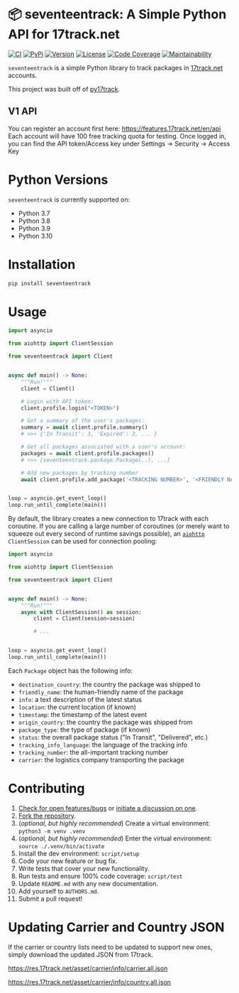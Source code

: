 # 📦 seventeentrack: A Simple Python API for 17track.net

[![CI](https://github.com/mcswindler/seventeentrack/workflows/CI/badge.svg)](https://github.com/mcswindler/seventeentrack/actions)
[![PyPi](https://img.shields.io/pypi/v/seventeentrack.svg)](https://pypi.python.org/pypi/seventeentrack)
[![Version](https://img.shields.io/pypi/pyversions/seventeentrack.svg)](https://pypi.python.org/pypi/seventeentrack)
[![License](https://img.shields.io/pypi/l/seventeentrack.svg)](https://github.com/mcswindler/seventeentrack/blob/master/LICENSE)
[![Code Coverage](https://codecov.io/gh/mcswindler/seventeentrack/branch/master/graph/badge.svg)](https://codecov.io/gh/mcswindler/seventeentrack)
[![Maintainability](https://api.codeclimate.com/v1/badges/cd4e8b7fcc8f840009e5/maintainability)](https://codeclimate.com/github/mcswindler/seventeentrack/maintainability)

`seventeentrack` is a simple Python library to track packages in
[17track.net](http://www.17track.net/) accounts.

This project was built off of [py17track](https://github.com/bachya/py17track).

## V1 API

You can register an account first here: https://features.17track.net/en/api
Each account will have 100 free tracking quota for testing.
Once logged in, you can find the API token/Access key under Settings -> Security -> Access Key

# Python Versions

`seventeentrack` is currently supported on:

- Python 3.7
- Python 3.8
- Python 3.9
- Python 3.10

# Installation

```python
pip install seventeentrack
```

# Usage

```python
import asyncio

from aiohttp import ClientSession

from seventeentrack import Client


async def main() -> None:
    """Run!"""
    client = Client()

    # Login with API token:
    client.profile.login("<TOKEN>")

    # Get a summary of the user's packages:
    summary = await client.profile.summary()
    # >>> {'In Transit': 3, 'Expired': 3, ... }

    # Get all packages associated with a user's account:
    packages = await client.profile.packages()
    # >>> [seventeentrack.package.Package(..), ...]

    # Add new packages by tracking number
    await client.profile.add_package('<TRACKING NUMBER>', '<FRIENDLY NAME>')


loop = asyncio.get_event_loop()
loop.run_until_complete(main())
```

By default, the library creates a new connection to 17track with each coroutine. If you
are calling a large number of coroutines (or merely want to squeeze out every second of
runtime savings possible), an
[`aiohttp`](https://github.com/aio-libs/aiohttp) `ClientSession` can be used for connection
pooling:

```python
import asyncio

from aiohttp import ClientSession

from seventeentrack import Client


async def main() -> None:
    """Run!"""
    async with ClientSession() as session:
        client = Client(session=session)

        # ...


loop = asyncio.get_event_loop()
loop.run_until_complete(main())
```

Each `Package` object has the following info:

- `destination_country`: the country the package was shipped to
- `friendly_name`: the human-friendly name of the package
- `info`: a text description of the latest status
- `location`: the current location (if known)
- `timestamp`: the timestamp of the latest event
- `origin_country`: the country the package was shipped from
- `package_type`: the type of package (if known)
- `status`: the overall package status ("In Transit", "Delivered", etc.)
- `tracking_info_language`: the language of the tracking info
- `tracking_number`: the all-important tracking number
- `carrier`: the logistics company transporting the package

# Contributing

1. [Check for open features/bugs](https://github.com/mcswindler/seventeentrack/issues)
   or [initiate a discussion on one](https://github.com/mcswindler/seventeentrack/issues/new).
2. [Fork the repository](https://github.com/mcswindler/seventeentrack/fork).
3. (_optional, but highly recommended_) Create a virtual environment: `python3 -m venv .venv`
4. (_optional, but highly recommended_) Enter the virtual environment: `source ./.venv/bin/activate`
5. Install the dev environment: `script/setup`
6. Code your new feature or bug fix.
7. Write tests that cover your new functionality.
8. Run tests and ensure 100% code coverage: `script/test`
9. Update `README.md` with any new documentation.
10. Add yourself to `AUTHORS.md`.
11. Submit a pull request!

# Updating Carrier and Country JSON

If the carrier or country lists need to be updated to support new ones, simply download the updated JSON from 17track.

https://res.17track.net/asset/carrier/info/carrier.all.json

https://res.17track.net/asset/carrier/info/country.all.json
